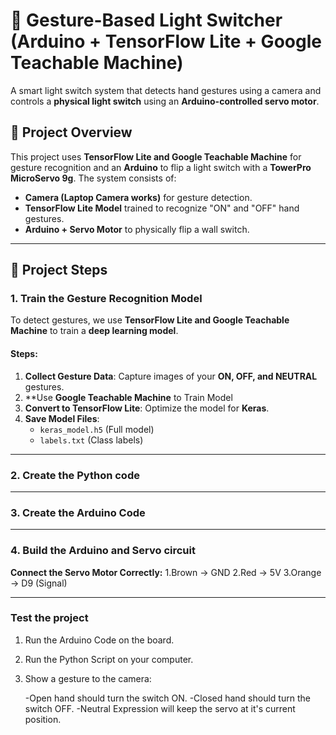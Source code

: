 # 🚀 Gesture-Based Light Switcher (Arduino + TensorFlow Lite + Google Teachable Machine)

A smart light switch system that detects hand gestures using a camera and controls a **physical light switch** using an **Arduino-controlled servo motor**. 

## 🎯 **Project Overview**
This project uses **TensorFlow Lite and Google Teachable Machine** for gesture recognition and an **Arduino** to flip a light switch with a **TowerPro MicroServo 9g**. The system consists of:
- **Camera (Laptop Camera works)** for gesture detection.
- **TensorFlow Lite Model** trained to recognize "ON" and "OFF" hand gestures.
- **Arduino + Servo Motor** to physically flip a wall switch.


---

## 🔧 **Project Steps**
### **1. Train the Gesture Recognition Model**
To detect gestures, we use **TensorFlow Lite and Google Teachable Machine** to train a **deep learning model**.

#### **Steps:**
1. **Collect Gesture Data**: Capture images of your **ON, OFF, and NEUTRAL** gestures.
2. **Use **Google Teachable Machine** to Train Model
3. **Convert to TensorFlow Lite**: Optimize the model for **Keras**.
5. **Save Model Files**:
   - `keras_model.h5` (Full model)
   - `labels.txt` (Class labels)

---

### **2. Create the Python code**

---
### **3. Create the Arduino Code**
---
### **4. Build the Arduino and Servo circuit**
**Connect the Servo Motor Correctly:**
 1.Brown → GND
 2.Red → 5V
 3.Orange → D9 (Signal)

---
### **Test the project**
 1. Run the Arduino Code on the board.

 2. Run the Python Script on your computer.

 3. Show a gesture to the camera:

    -Open hand should turn the switch ON.
    -Closed hand should turn the switch OFF.
    -Neutral Expression will keep the servo at it's current position.






